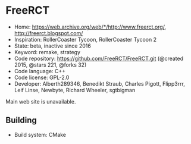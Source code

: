 # FreeRCT

- Home: https://web.archive.org/web/*/http://www.freerct.org/, http://freerct.blogspot.com/
- Inspiration: RollerCoaster Tycoon, RollerCoaster Tycoon 2
- State: beta, inactive since 2016
- Keyword: remake, strategy
- Code repository: https://github.com/FreeRCT/FreeRCT.git (@created 2015, @stars 221, @forks 32)
- Code language: C++
- Code license: GPL-2.0
- Developer: Alberth289346, Benedikt Straub, Charles Pigott, Flipp3rrr, Leif Linse, Newbyte, Richard Wheeler, sgtbigman

Main web site is unavailable.

## Building

- Build system: CMake
